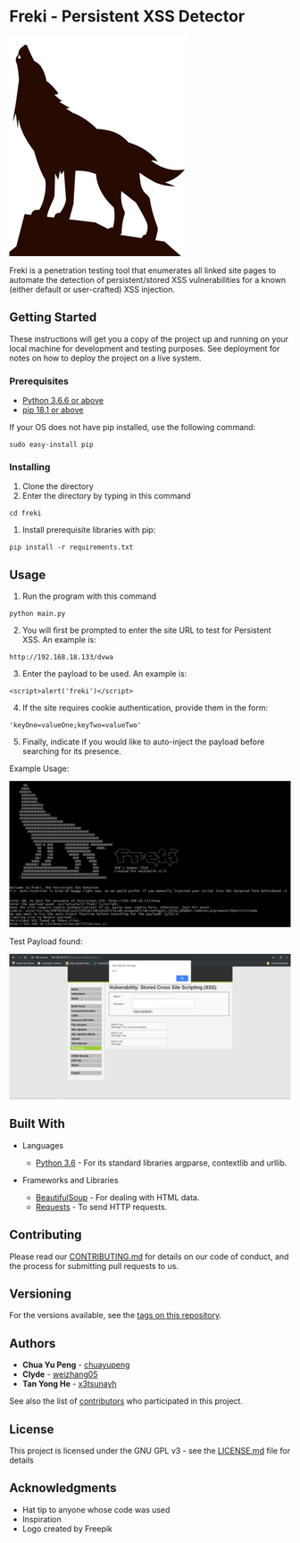 # Freki - Persistent XSS Detector

![Freki Pic](https://raw.githubusercontent.com/chuayupeng/freki/master/freki.jpg)

Freki is a penetration testing tool that enumerates all linked site pages to automate the detection of persistent/stored XSS vulnerabilities for a known (either default or user-crafted) XSS injection.

## Getting Started

These instructions will get you a copy of the project up and running on your local machine for development and testing purposes. See deployment for notes on how to deploy the project on a live system.

### Prerequisites

* [Python 3.6.6 or above](https://www.python.org/)
* [pip 18.1 or above](https://pypi.org/project/pip/)

If your OS does not have pip installed, use the following command:

```
sudo easy-install pip
```

### Installing

1. Clone the directory
2. Enter the directory by typing in this command

```
cd freki
```

1. Install prerequisite libraries with pip:

```
pip install -r requirements.txt
```

## Usage

1. Run the program with this command
```
python main.py
```
2. You will first be prompted to enter the site URL to test for Persistent XSS. An example is:
```
http://192.168.18.133/dvwa
```
3. Enter the payload to be used. An example is:
```
<script>alert('freki')</script>
```
4. If the site requires cookie authentication, provide them in the form:
```
'keyOne=valueOne;keyTwo=valueTwo'
```
5. Finally, indicate if you would like to auto-inject the payload before searching for its presence.

Example Usage:

![Freki Pic](https://raw.githubusercontent.com/chuayupeng/freki/master/frekiEg1.jpg)

Test Payload found:

![Freki Pic](https://raw.githubusercontent.com/chuayupeng/freki/master/frekiEg2.jpg)

## Built With

* Languages
    * [Python 3.6](https://www.python.org/) - For its standard libraries argparse, contextlib and urllib.

* Frameworks and Libraries
    * [BeautifulSoup](https://www.crummy.com/software/BeautifulSoup/bs4/doc/) - For dealing with HTML data.
    * [Requests](http://docs.python-requests.org/en/master/) - To send HTTP requests.


## Contributing

Please read our [CONTRIBUTING.md](https://github.com/chuayupeng/freki/blob/master/CONTRIBUTING.md) for details on our code of conduct, and the process for submitting pull requests to us.

## Versioning

For the versions available, see the [tags on this repository](https://github.com/chuayupeng/freki/tags). 

## Authors

* **Chua Yu Peng** - [chuayupeng](https://github.com/chuayupeng)
* **Clyde** - [weizhang05](https://github.com/weizhang05)
* **Tan Yong He** - [x3tsunayh](https://github.com/x3tsunayh)

See also the list of [contributors](https://github.com/chuayupeng/freki/contributors) who participated in this project.

## License

This project is licensed under the GNU GPL v3 - see the [LICENSE.md](LICENSE.md) file for details

## Acknowledgments

* Hat tip to anyone whose code was used
* Inspiration
* Logo created by Freepik
